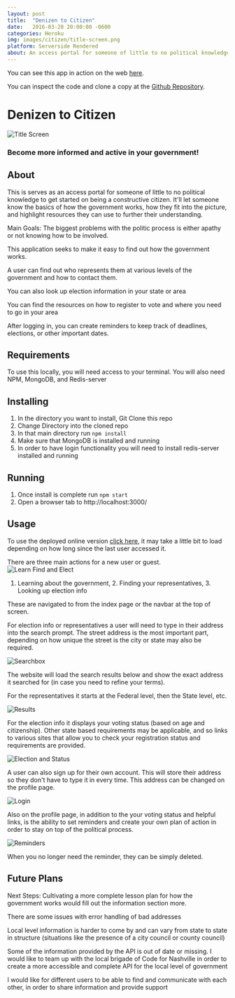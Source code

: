 ```yaml
---
layout: post
title:  "Denizen to Citizen"
date:   2016-03-28 20:00:00 -0600
categories: Heroku
img: images/citizen/title-screen.png
platform: Serverside Rendered
about: An access portal for someone of little to no political knowledge to get started on being a constructive citizen.
---
```

You can see this app in action on the web [here](https://constructive-citizen.herokuapp.com/).

You can inspect the code and clone a copy at the [Github Repository](https://github.com/MAOstrander/constructive-citizen).


# Denizen to Citizen

![Title Screen](/images/citizen/title-screen.png)

### Become more informed and active in your government!

## About
This is serves as an access portal for someone of little to no political knowledge to get started on being a constructive citizen. It'll let someone know the basics of how the government works, how they fit into the picture, and highlight resources they can use to further their understanding.

Main Goals:
The biggest problems with the politic process is either apathy or not knowing how to be involved.

This application seeks to make it easy to find out how the government works.

A user can find out who represents them at various levels of the government and how to contact them.

You can also look up election information in your state or area

You can find the resources on how to register to vote and where you need to go in your area

After logging in, you can create reminders to keep track of deadlines, elections, or other important dates.

## Requirements
To use this locally, you will need access to your terminal.
You will also need NPM, MongoDB, and Redis-server

## Installing
1. In the directory you want to install, Git Clone this repo
2. Change Directory into the cloned repo
3. In that main directory run `npm install`
4. Make sure that MongoDB is installed and running
5. In order to have login functionality you will need to install redis-server installed and running

## Running
1. Once install is complete run `npm start`
2. Open a browser tab to http://localhost:3000/

## Usage

To use the deployed online version [click here](https://constructive-citizen.herokuapp.com/), it may take a little bit to load depending on how long since the last user accessed it.

There are three main actions for a new user or guest.
![Learn Find and Elect](/images/citizen/steps.png)
1. Learning about the government,  2. Finding your representatives,  3. Looking up election info

These are navigated to from the index page or the navbar at the top of screen.

For election info or representatives a user will need to type in their address into the search prompt. The street address is the most important part, depending on how unique the street is the city or state may also be required.

![Searchbox](/images/citizen/search.png)

The website will load the search results below and show the exact address it searched for (in case you need to refine your terms).

For the representatives it starts at the Federal level, then the State level, etc.

![Results](/images/citizen/search-results.png)

For the election info it displays your voting status (based on age and citizenship). Other state based requirements may be applicable, and so links to various sites that allow you to check your registration status and requirements are provided.

![Election and Status](/images/citizen/elections.png)

A user can also sign up for their own account. This will store their address so they don't have to type it in every time. This address can be changed on the profile page.

![Login](/images/citizen/login.png)

Also on the profile page, in addition to the your voting status and helpful links, is the ability to set reminders and create your own plan of action in order to stay on top of the political process.

![Reminders](/images/citizen/reminders.png)

When you no longer need the reminder, they can be simply deleted.

## Future Plans
Next Steps:
Cultivating a more complete lesson plan for how the government works would fill out the information section more.

There are some issues with error handling of bad addresses

Local level information is harder to come by and can vary from state to state in structure (situations like the presence of a city council or county council)

Some of the information provided by the API is out of date or missing. I would like to team up with the local brigade of Code for Nashville in order to create a more accessible and complete API for the local level of government

I would like for different users to be able to find and communicate with each other, in order to share information and provide support
